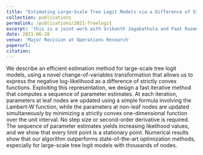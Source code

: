 ```yaml
---
title: "Estimating Large-Scale Tree Logit Models via a Difference of Strictly Convex Functions"
collection: publications
permalink: /publications/2021-Treelogit
excerpt: 'this is a joint work with Srikanth Jagabathula and Paat Rusmevichientong.'
date: 2021-06-28
venue: 'Major Revision at Operations Research'
paperurl: 
citation: 
---
```

We describe an efficient estimation method for large-scale tree logit models, using a novel change-of-variables
transformation that allows us to express the negative log-likelihood as a difference of strictly convex functions.
Exploiting this representation, we design a fast iterative method that computes a sequence of parameter
estimates. At each iteration, parameters at leaf nodes are updated using a simple formula involving the
Lambert-W function, while the parameters at non-leaf nodes are updated simultaneously by minimizing a
strictly convex one-dimensional function over the unit interval. No step size or second-order derivative is
required. The sequence of parameter estimates yields increasing likelihood values, and we show that every
limit point is a stationary point. Numerical results show that our algorithm outperforms state-of-the-art
optimization methods, especially for large-scale tree logit models with thousands of nodes.

